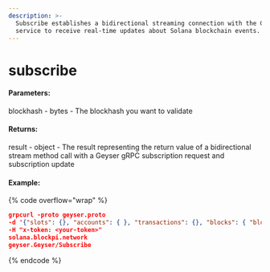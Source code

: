 ```yaml
---
description: >-
  Subscribe establishes a bidirectional streaming connection with the Geyser
  service to receive real-time updates about Solana blockchain events.
---
```


# subscribe

#### **Parameters:**

blockhash - bytes - The blockhash you want to validate

#### **Returns:**

result - object - The result representing the return value of a bidirectional stream method call with a Geyser gRPC subscription request and subscription update

#### Example:

{% code overflow="wrap" %}
```json
grpcurl -proto geyser.proto
-d '{"slots": {}, "accounts": { }, "transactions": {}, "blocks": { "blocks": {"include_transactions": false, "include_accounts": true} }, "blocks_meta": {}, "accounts_data_slice": []}'
-H "x-token: <your-token>" 
solana.blockpi.network
geyser.Geyser/Subscribe
```
{% endcode %}
